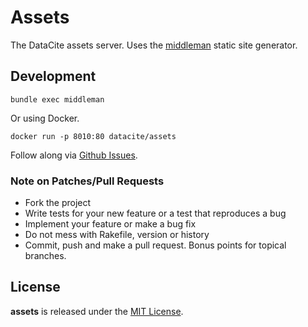 # Assets
The DataCite assets server. Uses the [middleman](https://middlemanapp.com/) static site generator.

## Development
```
bundle exec middleman
```

Or using Docker.

```
docker run -p 8010:80 datacite/assets
```

Follow along via [Github Issues](https://github.com/datacite/assets/issues).

### Note on Patches/Pull Requests

* Fork the project
* Write tests for your new feature or a test that reproduces a bug
* Implement your feature or make a bug fix
* Do not mess with Rakefile, version or history
* Commit, push and make a pull request. Bonus points for topical branches.

## License
**assets** is released under the [MIT License](https://github.com/datacite/assets/blob/master/LICENSE.md).
